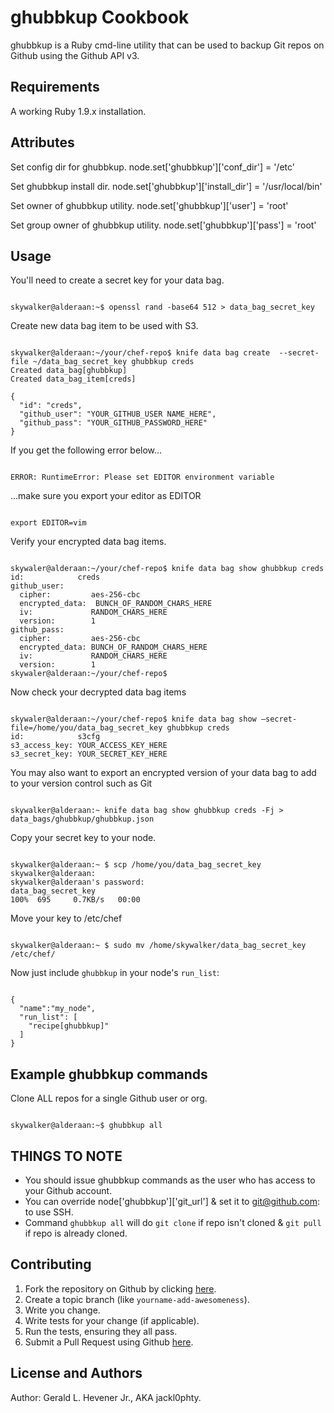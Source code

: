ghubbkup Cookbook
=================
ghubbkup is a Ruby cmd-line utility that can be used to backup Git repos on Github using the Github API v3.

Requirements
------------
A working Ruby 1.9.x installation.

Attributes
----------
Set config dir for ghubbkup.
node.set['ghubbkup']['conf_dir'] = '/etc'

Set ghubbkup install dir.
node.set['ghubbkup']['install_dir'] = '/usr/local/bin'

Set owner of ghubbkup utility.
node.set['ghubbkup']['user'] = 'root'

Set group owner of ghubbkup utility.
node.set['ghubbkup']['pass'] = 'root'

Usage
-----
You'll need to create a secret key for your data bag.
<pre><code>
skywalker@alderaan:~$ openssl rand -base64 512 > data_bag_secret_key
</pre></code>
Create new data bag item to be used with S3.
<pre><code>
skywalker@alderaan:~/your/chef-repo$ knife data bag create  --secret-file ~/data_bag_secret_key ghubbkup creds 
Created data_bag[ghubbkup] 
Created data_bag_item[creds] 

{ 
  "id": "creds", 
  "github_user": "YOUR_GITHUB_USER NAME_HERE", 
  "github_pass": "YOUR_GITHUB_PASSWORD_HERE" 
} 
</pre></code>

If you get the following error below...
<pre><code>
ERROR: RuntimeError: Please set EDITOR environment variable
</pre></code>

...make sure you export your editor as EDITOR
<pre><code>
export EDITOR=vim
</pre></code>

Verify your encrypted data bag items.
<pre><code>
skywaler@alderaan:~/your/chef-repo$ knife data bag show ghubbkup creds
id:            creds
github_user: 
  cipher:         aes-256-cbc 
  encrypted_data:  BUNCH_OF_RANDOM_CHARS_HERE
  iv:             RANDOM_CHARS_HERE
  version:        1 
github_pass: 
  cipher:         aes-256-cbc 
  encrypted_data: BUNCH_OF_RANDOM_CHARS_HERE
  iv:             RANDOM_CHARS_HERE
  version:        1 
skywaler@alderaan:~/your/chef-repo$ 
</pre></code>

Now check your decrypted data bag items
<pre><code>
skywaler@alderaan:~/your/chef-repo$ knife data bag show –secret-file=/home/you/data_bag_secret_key ghubbkup creds
id:            s3cfg 
s3_access_key: YOUR_ACCESS_KEY_HERE
s3_secret_key: YOUR_SECRET_KEY_HERE
</pre></code>

You may also want to export an encrypted version of your data bag to add to your version control such as Git
<pre><code>
skywalker@alderaan:~ knife data bag show ghubbkup creds -Fj > data_bags/ghubbkup/ghubbkup.json
</pre></code>

Copy your secret key to your node.
<pre><code>
skywalker@alderaan:~ $ scp /home/you/data_bag_secret_key skywalker@alderaan: 
skywalker@alderaan's password: 
data_bag_secret_key                                                                                                                                                            100%  695     0.7KB/s   00:00    
</pre></code>

Move your key to /etc/chef
<pre><code>
skywalker@alderaan:~ $ sudo mv /home/skywalker/data_bag_secret_key /etc/chef/
</pre></code>

Now just include `ghubbkup` in your node's `run_list`:

<pre><code>
{
  "name":"my_node",
  "run_list": [
    "recipe[ghubbkup]"
  ]
}
</pre></code>

Example ghubbkup commands
-------------------------
Clone ALL repos for a single Github user or org.
<pre><code>
skywalker@alderaan:~$ ghubbkup all
</pre></code>

THINGS TO NOTE
--------------
* You should issue ghubbkup commands as the user who has access to your Github account.
* You can override node['ghubbkup']['git_url'] & set it to git@github.com: to use SSH.
* Command <code>ghubbkup all</code> will do <code>git clone</code> if repo isn't cloned & <code>git pull</code> if repo is already cloned.

Contributing
------------
1. Fork the repository on Github by clicking [here](https://github.com/jackl0phty/opschef-cookbook-ghubbkup/fork).
2. Create a topic branch (like `yourname-add-awesomeness`).
3. Write you change.
4. Write tests for your change (if applicable).
5. Run the tests, ensuring they all pass.
6. Submit a Pull Request using Github [here](https://github.com/jackl0phty/opschef-cookbook-ghubbkup).

License and Authors
-------------------
Author: Gerald L. Hevener Jr., AKA jackl0phty. 
